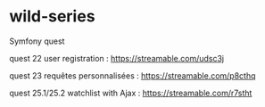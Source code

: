 # wild-series
Symfony quest

quest 22 user registration : https://streamable.com/udsc3j

quest 23 requêtes personnalisées : https://streamable.com/p8cthq

quest 25.1/25.2 watchlist with Ajax : https://streamable.com/r7stht
